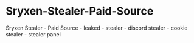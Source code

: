 # Sryxen-Stealer-Paid-Source
Sryxen Stealer - Paid Source - leaked - stealer - discord stealer - cookie stealer - stealer panel
